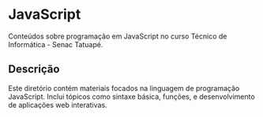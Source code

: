 # JavaScript

Conteúdos sobre programação em JavaScript no curso Técnico de Informática - Senac Tatuapé.

## Descrição

Este diretório contém materiais focados na linguagem de programação JavaScript. Inclui tópicos como sintaxe básica, funções, e desenvolvimento de aplicações web interativas.